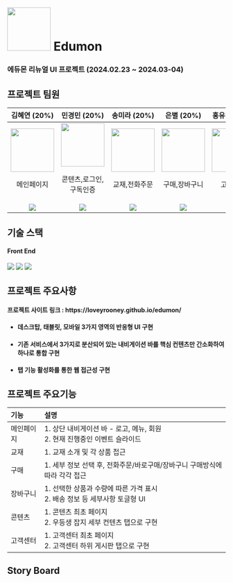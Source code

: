 <div>
<h1><img src="https://github.com/loveyrooney/AllForClass/assets/113234712/10895696-ed6e-4b3b-8b52-90f13fa170e1" width=100> Edumon</h1>
<h3> 에듀몬 리뉴얼 UI 프로젝트 (2024.02.23 ~ 2024.03-04) </h3>
</div>


  
<h2> 프로젝트 팀원 </h2>

|김혜연 (20%)|민경민 (20%)|송미라 (20%)|은별 (20%)|홍유나 (20%)| 
|:---:|:---:|:---:|:---:|:---:|
|<img src="https://avatars.githubusercontent.com/loveyrooney" width="100" > <p>메인페이지</p> |<img src="https://avatars.githubusercontent.com/zlzonminnie" width="100" > <p>콘텐츠,로그인,구독인증</p>|<img src="https://avatars.githubusercontent.com/mummyyyyy" width="100"> <p>교재,전화주문</p>| <img src="https://avatars.githubusercontent.com/Agstarr" width="100"> <p>구매,장바구니</p>|<img src="https://avatars.githubusercontent.com/yuyuyu1123" width="100"> <p>고객센터</p>|
|<a href="https://github.com/loveyrooney"><img src="https://img.shields.io/badge/GitHub-181717?style=plastic&logo=GitHub&logoColor=white"/></a>|<a href="https://github.com/zlzonminnie"><img src="https://img.shields.io/badge/GitHub-181717?style=plastic&logo=GitHub&logoColor=white"/></a>|<a href="https://github.com/mummyyyyy"><img src="https://img.shields.io/badge/GitHub-181717?style=plastic&logo=GitHub&logoColor=white"/></a>|<a href="https://github.com/Agstarr"><img src="https://img.shields.io/badge/GitHub-181717?style=plastic&logo=GitHub&logoColor=white"/></a>|<a href="https://github.com/yuyuyu1123"><img src="https://img.shields.io/badge/GitHub-181717?style=plastic&logo=GitHub&logoColor=white"/></a>|


<h2> 기술 스택 </h2>
<div>
  <h4> Front End </h4>

<img src="https://img.shields.io/badge/-html-orange"/>

<img src="https://img.shields.io/badge/-css-blue"/>

<img src="https://img.shields.io/badge/-javascript-yellow"/> 
</div>

<h2>프로젝트 주요사항</h2>
<h4>프로젝트 사이트 링크 : https://loveyrooney.github.io/edumon/</h4>
<ul>
  <li><h4>데스크탑, 태블릿, 모바일 3가지 영역의 반응형 UI 구현 </h4></li>
  <li><h4>기존 서비스에서 3가지로 분산되어 있는 내비게이션 바를 핵심 컨텐츠만 간소화하여 하나로 통합 구현 </h4></li>
  <li><h4>탭 기능 활성화를 통한 웹 접근성 구현 </h4></li>
</ul>

<h2>프로젝트 주요기능</h2>

|기능| 설명|
|:---|:---|
|메인페이지|1. 상단 내비게이션 바 - 로고, 메뉴, 회원<br>2. 현재 진행중인 이벤트 슬라이드|
|교재|1. 교재 소개 및 각 상품 접근|
|구매|1. 세부 정보 선택 후, 전화주문/바로구매/장바구니 구매방식에 따라 각각 접근|
|장바구니|1. 선택한 상품과 수량에 따른 가격 표시 <br>2. 배송 정보 등 세부사항 토글형 UI <br> |
|콘텐츠|1. 콘텐츠 최초 페이지 <br>2. 우등생 잡지 세부 컨텐츠 탭으로 구현|
|고객센터|1. 고객센터 최초 페이지 <br> 2. 고객센터 하위 게시판 탭으로 구현|

<h2>Story Board</h2>



